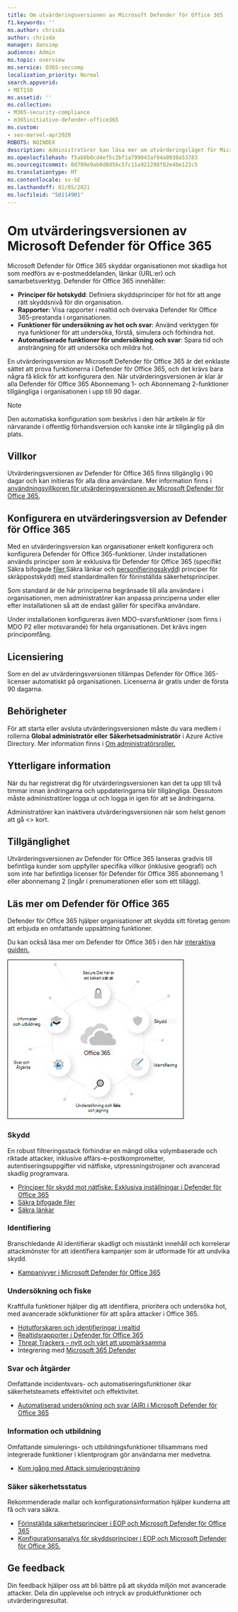 ```yaml
---
title: Om utvärderingsversionen av Microsoft Defender för Office 365
f1.keywords: ''
ms.author: chrisda
author: chrisda
manager: dansimp
audience: Admin
ms.topic: overview
ms.service: O365-seccomp
localization_priority: Normal
search.appverid:
- MET150
ms.assetid: ''
ms.collection:
- M365-security-compliance
- m365initiative-defender-office365
ms.custom:
- seo-marvel-apr2020
ROBOTS: NOINDEX
description: Administratörer kan läsa mer om utvärderingsläget för Microsoft Defender för Office 365
ms.openlocfilehash: f5ab0b0cd4ef5c2bf1a799043af94a0938a53783
ms.sourcegitcommit: 0d709e9ab0d8d56c5fc11a921298f82e40e122c5
ms.translationtype: MT
ms.contentlocale: sv-SE
ms.lasthandoff: 02/05/2021
ms.locfileid: "50114901"
---
```

# <a name="about-the-microsoft-defender-for-office-365-trial"></a>Om utvärderingsversionen av Microsoft Defender för Office 365

Microsoft Defender för Office 365 skyddar organisationen mot skadliga hot som medförs av e-postmeddelanden, länkar (URL:er) och samarbetsverktyg. Defender för Office 365 innehåller:

- **Principer för hotskydd**: Definiera skyddsprinciper för hot för att ange rätt skyddsnivå för din organisation.
- **Rapporter:** Visa rapporter i realtid och övervaka Defender för Office 365-prestanda i organisationen.
- **Funktioner för undersökning av hot och svar**: Använd verktygen för nya funktioner för att undersöka, förstå, simulera och förhindra hot.
- **Automatiserade funktioner för undersökning och svar**: Spara tid och ansträngning för att undersöka och mildra hot.

En utvärderingsversion av Microsoft Defender för Office 365 är det enklaste sättet att prova funktionerna i Defender för Office 365, och det krävs bara några få klick för att konfigurera den. När utvärderingsversionen är klar är alla Defender för Office 365 Abonnemang 1- och Abonnemang 2-funktioner tillgängliga i organisationen i upp till 90 dagar.

> [!NOTE]
> Den automatiska konfiguration som beskrivs i den här artikeln är för närvarande i offentlig förhandsversion och kanske inte är tillgänglig på din plats.

## <a name="terms-and-conditions"></a>Villkor

Utvärderingsversionen av Defender för Office 365 finns tillgänglig i 90 dagar och kan initieras för alla dina användare. Mer information finns i [användningsvillkoren för utvärderingsversionen av Microsoft Defender för Office 365.](terms-of-use-defender-for-office-365-trial.md)

## <a name="set-up-a-defender-for-office-365-trial"></a>Konfigurera en utvärderingsversion av Defender för Office 365

Med en utvärderingsversion kan organisationer enkelt konfigurera och konfigurera Defender för Office 365-funktioner. Under installationen används principer som är exklusiva för Defender för Office [](atp-safe-links.md)365 (specifikt Säkra bifogade [filer,](atp-safe-attachments.md)Säkra länkar och [personifieringsskydd](set-up-anti-phishing-policies.md#impersonation-settings-in-anti-phishing-policies-in-microsoft-defender-for-office-365)i principer för skräppostskydd) med standardmallen för förinställda säkerhetsprinciper. [](preset-security-policies.md)

Som standard är de här principerna begränsade till alla användare i organisationen, men administratörer kan anpassa principerna under eller efter installationen så att de endast gäller för specifika användare.

Under installationen konfigureras även MDO-svarsfunktioner (som finns i MDO P2 eller motsvarande) för hela organisationen. Det krävs ingen principomfång.

## <a name="licensing"></a>Licensiering

Som en del av utvärderingsversionen tillämpas Defender för Office 365-licenser automatiskt på organisationen. Licenserna är gratis under de första 90 dagarna.

## <a name="permissions"></a>Behörigheter

För att starta eller avsluta utvärderingsversionen måste du vara medlem i rollerna **Global administratör eller** **Säkerhetsadministratör** i Azure Active Directory. Mer information finns i [Om administratörsroller.](https://docs.microsoft.com/microsoft-365/admin/add-users/about-admin-roles)

## <a name="additional-information"></a>Ytterligare information

När du har registrerat dig för utvärderingsversionen kan det ta upp till två timmar innan ändringarna och uppdateringarna blir tillgängliga. Dessutom måste administratörer logga ut och logga in igen för att se ändringarna.

Administratörer kan inaktivera utvärderingsversionen när som helst genom att gå <> kort.

## <a name="availability"></a>Tillgänglighet

Utvärderingsversionen av Defender för Office 365 lanseras gradvis till befintliga kunder som uppfyller specifika villkor (inklusive geografi) och som inte har befintliga licenser för Defender för Office 365 abonnemang 1 eller abonnemang 2 (ingår i prenumerationen eller som ett tillägg).

## <a name="learn-more-about-defender-for-office-365"></a>Läs mer om Defender för Office 365

Defender för Office 365 hjälper organisationer att skydda sitt företag genom att erbjuda en omfattande uppsättning funktioner.

Du kan också läsa mer om Defender för Office 365 i den här [interaktiva guiden.](https://techcommunity.microsoft.com/t5/video-hub/protect-your-organization-with-microsoft-365-defender/m-p/1671189)

![Konceptuellt diagram för Microsoft Defender för Office 365](../../media/microsoft-defender-for-office-365.png)

### <a name="prevention"></a>Skydd

En robust filtreringsstack förhindrar en mängd olika volymbaserade och riktade attacker, inklusive affärs-e-postkomprometter, autentiseringsuppgifter vid nätfiske, utpressningstrojaner och avancerad skadlig programvara.

- [Principer för skydd mot nätfiske: Exklusiva inställningar i Defender för Office 365](set-up-anti-phishing-policies.md#exclusive-settings-in-anti-phishing-policies-in-microsoft-defender-for-office-365)
- [Säkra bifogade filer](atp-safe-attachments.md)
- [Säkra länkar](atp-safe-links.md)

### <a name="detection"></a>Identifiering

Branschledande AI identifierar skadligt och misstänkt innehåll och korrelerar attackmönster för att identifiera kampanjer som är utformade för att undvika skydd.

- [Kampanjvyer i Microsoft Defender för Office 365](campaigns.md)

### <a name="investigation-and-hunting"></a>Undersökning och fiske

Kraftfulla funktioner hjälper dig att identifiera, prioritera och undersöka hot, med avancerade sökfunktioner för att spåra attacker i Office 365.

- [Hotutforskaren och identifieringar i realtid](threat-explorer.md)
- [Realtidsrapporter i Defender för Office 365](view-reports-for-atp.md)
- [Threat Trackers – nytt och värt att uppmärksamma](threat-trackers.md)
- Integrering med [Microsoft 365 Defender](https://docs.microsoft.com/microsoft-365/security/mtp/microsoft-threat-protection)

### <a name="response-and-remediation"></a>Svar och åtgärder

Omfattande incidentsvars- och automatiseringsfunktioner ökar säkerhetsteamets effektivitet och effektivitet.

- [Automatiserad undersökning och svar (AIR) i Microsoft Defender för Office 365](office-365-air.md)

### <a name="awareness-and-training"></a>Information och utbildning

Omfattande simulerings- och utbildningsfunktioner tillsammans med integrerade funktioner i klientprogram gör användarna mer medvetna.

- [Kom igång med Attack simuleringsträning](attack-simulation-training-get-started.md)

### <a name="secure-posture"></a>Säker säkerhetsstatus

Rekommenderade mallar och konfigurationsinformation hjälper kunderna att få och vara säkra.

- [Förinställda säkerhetsprinciper i EOP och Microsoft Defender för Office 365](preset-security-policies.md)
- [Konfigurationsanalys för skyddsprinciper i EOP och Microsoft Defender för Office 365.](configuration-analyzer-for-security-policies.md)

## <a name="give-feedback"></a>Ge feedback

Din feedback hjälper oss att bli bättre på att skydda miljön mot avancerade attacker. Dela din upplevelse och intryck av produktfunktioner och utvärderingsresultat.
